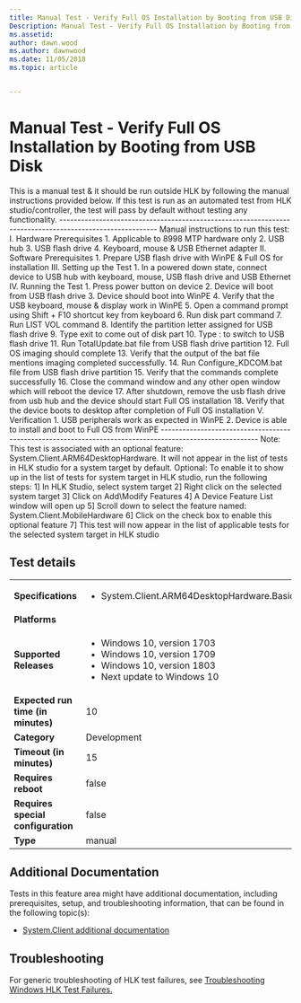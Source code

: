 ```yaml
---
title: Manual Test - Verify Full OS Installation by Booting from USB Disk
Description: Manual Test - Verify Full OS Installation by Booting from USB Disk
ms.assetid: 
author: dawn.wood
ms.author: dawnwood
ms.date: 11/05/2018
ms.topic: article


---
```


# Manual Test - Verify Full OS Installation by Booting from USB Disk

This is a manual test & it should be run outside HLK by following the manual instructions provided below.
                                            If this test is run as an automated test from HLK studio/controller, the test will pass by default without testing any functionality.
                                            ---------------------------------------------------------------------------------------------------------
                                            Manual instructions to run this test:
                                            I.  Hardware Prerequisites
                                                1.  Applicable to 8998 MTP hardware only
                                                2.  USB hub
                                                3.  USB flash drive
                                                4.  Keyboard, mouse & USB Ethernet adapter
                                            II. Software Prerequisites
                                                1.  Prepare USB flash drive with WinPE &  Full OS for installation
                                            III.    Setting up the Test
                                                1.  In a powered down state, connect device to USB hub with keyboard, mouse, USB flash drive and USB Ethernet
                                            IV. Running the Test
                                                1.  Press power button on device
                                                2.  Device will boot from USB flash drive
                                                3.  Device should boot into WinPE
                                                4.  Verify that the USB keyboard, mouse & display work in WinPE
                                                5.  Open a command prompt using Shift + F10 shortcut key from keyboard 
                                                6.  Run disk part command
                                                7.  Run LIST VOL command
                                                8.  Identify the partition letter assigned for USB flash drive
                                                9.  Type exit to come out of disk part
                                                10. Type <Drive Letter>: to switch to USB flash drive
                                                11. Run TotalUpdate.bat file from USB flash drive partition
                                                12. Full OS imaging should complete
                                                13. Verify that the output of the bat file mentions imaging completed successfully.
                                                14. Run Configure_KDCOM.bat file from USB flash drive partition
                                                15. Verify that the commands complete successfully
                                                16. Close the command window and any other open window which will reboot the device
                                                17. After shutdown, remove the usb flash drive from usb hub and the device should start Full OS installation
                                                18. Verify that the device boots to desktop after completion of Full OS installation
                                            V.  Verification
                                                1.  USB peripherals work as expected in WinPE 
                                                2.  Device is able to install and boot to Full OS from WinPE
                                            ---------------------------------------------------------------------------------------------------------
                                            Note: This test is associated with an optional feature: System.Client.ARM64DesktopHardware. It will not appear in the list of tests in HLK studio for a system target by default.
                                            Optional: To enable it to show up in the list of tests for system target in HLK studio, run the following steps:
                                            1] In HLK Studio, select system target
                                            2] Right click on the selected system target
                                            3] Click on Add\Modify Features
                                            4] A Device Feature List window will open up
                                            5] Scroll down to select the feature named: System.Client.MobileHardware 
                                            6] Click on the check box to enable this optional feature
                                            7] This test will now appear in the list of applicable tests for the selected system target in HLK studio


## Test details

|||
|---|---|
| **Specifications**  | <ul><li>System.Client.ARM64DesktopHardware.BasicFunctionality</li></ul> |  
| **Platforms**   | <ul></ul> |
| **Supported Releases** | <ul><li>Windows 10, version 1703</li><li>Windows 10, version 1709</li><li>Windows 10, version 1803</li><li>Next update to Windows 10</li></ul> |
|**Expected run time (in minutes)**| 10 |
|**Category**| Development |
|**Timeout (in minutes)**| 15 |
|**Requires reboot**| false |
|**Requires special configuration**| false |
|**Type**| manual |




## Additional Documentation
Tests in this feature area might have additional documentation, including prerequisites, setup, and troubleshooting information, that can be found in the following topic(s): <ul><li>[System.Client additional documentation](https:///docs.microsoft.com/en-us/windows-hardware/test/hlk/testref/system-client-additional-documentation.md)</li></ul>

## Troubleshooting
For generic troubleshooting of HLK test failures, see [Troubleshooting Windows HLK Test Failures.](https://docs.microsoft.com/en-us/windows-hardware/HLK/troubleshooting.html)